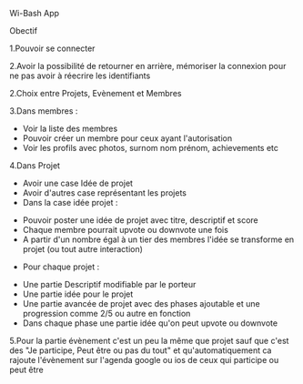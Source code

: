 Wi-Bash App

Obectif

1.Pouvoir se connecter


2.Avoir la possibilité de retourner en arrière, mémoriser la connexion pour ne pas avoir à réecrire les identifiants

2.Choix entre Projets, Evènement et Membres

3.Dans membres :
- Voir la liste des membres
- Pouvoir créer un membre pour ceux ayant l'autorisation
- Voir les profils avec photos, surnom nom prénom, achievements etc


4.Dans Projet
- Avoir une case Idée de projet 
- Avoir d'autres case représentant les projets
- Dans la case idée projet :
* Pouvoir poster une idée de projet avec titre, descriptif et score 
* Chaque membre pourrait upvote ou downvote une fois
* A partir d'un nombre égal à un tier des membres l'idée se transforme en projet (ou tout autre interaction)
- Pour chaque projet :
* Une partie Descriptif modifiable par le porteur
* Une partie idée pour le projet
* Une partie avancée de projet avec des phases ajoutable et une progression comme 2/5 ou autre en fonction
* Dans chaque phase une partie idée qu'on peut upvote ou downvote


5.Pour la partie évènement c'est un peu la même que projet sauf que c'est des "Je participe, Peut être ou pas du tout" et qu'automatiquement ca rajoute l'évènement sur l'agenda google ou ios de ceux qui participe ou peut être

